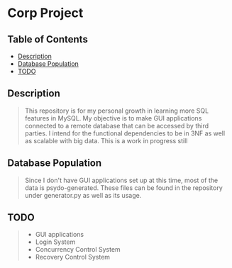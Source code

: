 # Corp Project

## Table of Contents

* [Description](https://github.com/Dr1p5ter/Corp_Project#Description)
* [Database Population](https://github.com/Dr1p5ter/Corp_Project#Database_Population)
* [TODO](https://github.com/Dr1p5ter/Corp_Project#TODO)

## Description

> This repository is for my personal growth in learning more SQL features in MySQL. My objective is to make GUI applications connected to a remote database that can be accessed by third parties. I intend for the functional dependencies to be in 3NF as well as scalable with big data. This is a work in progress still

## Database Population

> Since I don't have GUI applications set up at this time, most of the data is psydo-generated. These files can be found in the repository under generator.py as well as its usage.

## TODO

> * GUI applications
> * Login System
> * Concurrency Control System
> * Recovery Control System
